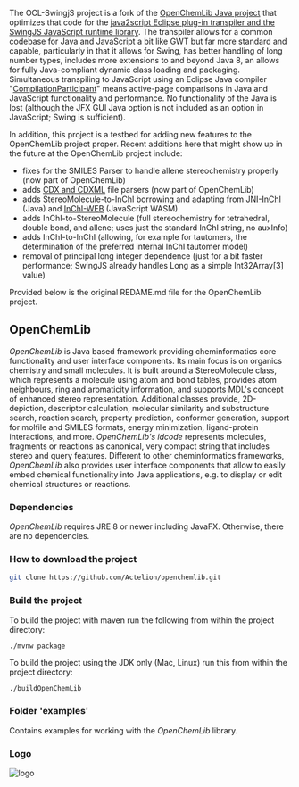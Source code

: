 The OCL-SwingjS project is a fork of the [OpenChemLib Java project](https://github.com/Actelion/openchemlib) that optimizes that code for the [java2script Eclipse plug-in transpiler and the SwingJS JavaScript runtime library](https://github.com/BobHanson/java2script). The transpiler allows for a common codebase for Java and JavaScript a bit like GWT but far more standard and capable, particularly in that it allows for Swing, has better handling of long number types, includes more extensions to and beyond Java 8, an allows for fully Java-compliant dynamic class loading and packaging. Simultaneous transpiling to JavaScript using an Eclipse Java compiler "[CompilationParticipant](https://github.com/BobHanson/java2script/blob/master/sources/net.sf.j2s.core/src/j2s/core/Java2ScriptCompilationParticipant.java)" means active-page comparisons in Java and JavaScript functionality and performance. No functionality of the Java is lost (although the JFX GUI Java option is not included as an option in JavaScript; Swing is sufficient). 

In addition, this project is a testbed for adding new features to the OpenChemLib project proper. Recent additions here that might show up in the future at the OpenChemLib project include:

- fixes for the SMILES Parser to handle allene stereochemistry properly (now part of OpenChemLib)
- adds [CDX and CDXML](https://iupac.github.io/IUPAC-FAIRSpec/cdx_sdk/) file parsers (now part of OpenChemLib)
- adds StereoMolecule-to-InChI borrowing and adapting from [JNI-InChI](https://github.com/SureChEMBL/jni-inchi) (Java) and [InChI-WEB](https://github.com/IUPAC-InChI) (JavaScript WASM)
- adds InChI-to-StereoMolecule (full stereochemistry for tetrahedral, double bond, and allene; uses just the standard InChI string, no auxInfo)
- adds InChI-to-InChI (allowing, for example for tautomers, the determination of the preferred internal InChI tautomer model)
- removal of principal long integer dependence (just for a bit faster performance; SwingJS already handles Long as a simple Int32Array[3] value)


Provided below is the original REDAME.md file for the OpenChemLib project. 

## OpenChemLib
*OpenChemLib* is Java based framework providing cheminformatics core functionality and user interface components. Its main focus is on organics chemistry and small molecules. It is built around a StereoMolecule class, which represents a molecule using atom and bond tables, provides atom neighbours, ring and aromaticity information, and supports MDL's concept of enhanced stereo representation. Additional classes provide, 2D-depiction, descriptor calculation, molecular similarity and substructure search, reaction search, property prediction, conformer generation, support for molfile and SMILES formats, energy minimization, ligand-protein interactions, and more. *OpenChemLib's idcode* represents molecules, fragments or reactions as canonical, very compact string that includes stereo and query features.
Different to other cheminformatics frameworks, *OpenChemLib* also provides user interface components that allow to easily embed chemical functionality into Java applications, e.g. to display or edit chemical structures or reactions.

### Dependencies
*OpenChemLib* requires JRE 8 or newer including JavaFX. Otherwise, there are no dependencies.

### How to download the project
```bash
git clone https://github.com/Actelion/openchemlib.git
```

### Build the project
To build the project with maven run the following from within the project directory:
```bash
./mvnw package
```
To build the project using the JDK only (Mac, Linux) run this from within the project directory:
```
./buildOpenChemLib
```

### Folder 'examples'
Contains examples for working with the *OpenChemLib* library.

### Logo
![logo](logo.png)
